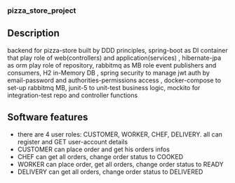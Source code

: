 ### pizza_store_project
## Description
backend for pizza-store built by DDD principles, spring-boot as DI container that play role of web(controllers) and application(services)
, hibernate-jpa as orm play role of repository, rabbitmq as MB role event publishers and consumers, H2 in-Memory DB
, spring security to manage jwt auth by email-password and authorities-permissions access
, docker-compose to set-up rabbitmq MB, junit-5 to unit-test  business logic, mockito for integration-test repo and controller functions

## Software features
- there are 4 user roles: CUSTOMER, WORKER, CHEF, DELIVERY. all can register and GET user-account details
- CUSTOMER can place order and get his orders infos
- CHEF can get all orders, change order status to COOKED 
- WORKER can place order, get all orders, change order status to READY
- DELIVERY can get all orders, change order status to DELIVERED  
